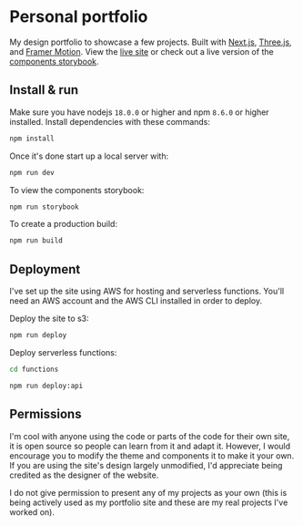 # Personal portfolio

My design portfolio to showcase a few projects. Built with [Next.js](https://nextjs.org/), [Three.js](https://threejs.org/), and [Framer Motion](https://www.framer.com/motion/). View the [live site](https://AryanSh.com) or check out a live version of the [components storybook](https://storybook.AryanSharmalink.com).

## Install & run

Make sure you have nodejs `18.0.0` or higher and npm `8.6.0` or higher installed. Install dependencies with these commands:

```bash
npm install
```

Once it's done start up a local server with:

```bash
npm run dev
```

To view the components storybook:

```bash
npm run storybook
```

To create a production build:

```bash
npm run build
```

## Deployment

I've set up the site using AWS for hosting and serverless functions. You'll need an AWS account and the AWS CLI installed in order to deploy.

Deploy the site to s3:

```bash
npm run deploy
```

Deploy serverless functions:

```bash
cd functions
```

```bash
npm run deploy:api
```

## Permissions

I'm cool with anyone using the code or parts of the code for their own site, it is open source so people can learn from it and adapt it. However, I would encourage you to modify the theme and components it to make it your own. If you are using the site's design largely unmodified, I'd appreciate being credited as the designer of the website.

I do not give permission to present any of my projects as your own (this is being actively used as my portfolio site and these are my real projects I've worked on).

<!-- ## FAQs

<details>
  <summary>How do I change the color on the <code>DisplacementSphere</code> (blobby rotating thing in the background).</summary>

  You'll need to edit the fragment shader. [Check out this issue for more details](https://github.com/Aryansharma9917/portfolio/issues/19#issuecomment-870996615).
</details>

<details>
  <summary>How do I get the contact form to work?</summary>

  It's set up using a serverless function with AWS Lambda. You'll need to set up an AWS account and deploy the function. [Refer to this issue for more details](https://github.com/Aryansharma9917/portfolio/issues/21#issuecomment-958727113).
</details> -->
